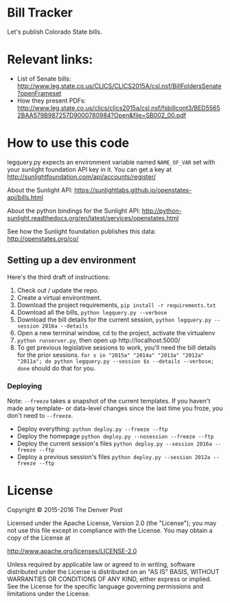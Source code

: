 # Bill Tracker
Let's publish Colorado State bills.

# Relevant links:
- List of Senate bills: http://www.leg.state.co.us/CLICS/CLICS2015A/csl.nsf/BillFoldersSenate?openFrameset
- How they present PDFs: http://www.leg.state.co.us/clics/clics2015a/csl.nsf/fsbillcont3/BED55652BAA579B987257D9000780984?Open&file=SB002_00.pdf

# How to use this code
legquery.py expects an environment variable named `NAME_OF_VAR` set with your sunlight foundation API key in it. You can get a key at http://sunlightfoundation.com/api/accounts/register/

About the Sunlight API: https://sunlightlabs.github.io/openstates-api/bills.html

About the python bindings for the Sunlight API: http://python-sunlight.readthedocs.org/en/latest/services/openstates.html

See how the Sunlight foundation publishes this data: http://openstates.org/co/

## Setting up a dev environment
Here's the third draft of instructions:

1. Check out / update the repo.
2. Create a virtual environtment.
3. Download the project requirements, `pip install -r requirements.txt`
4. Download all the bills, `python legquery.py --verbose`
5. Download the bill details for the current session, `python legquery.py --session 2016a --details`
6. Open a new terminal window, cd to the project, activate the virtualenv
7. `python runserver.py`, then open up http://localhost:5000/
8. To get previous legislative sessions to work, you'll need the bill details for the prior sessions. `for s in "2015a" "2014a" "2013a" "2012a" "2011a"; do python legquery.py --session $s --details --verbose; done` should do that for you.

### Deploying

Note: `--freeze` takes a snapshot of the current templates. If you haven't made any template- or data-level changes since the last time you froze, you don't need to `--freeze`.

* Deploy everything: `python deploy.py --freeze --ftp`
* Deploy the homepage `python deploy.py --nosession --freeze --ftp`
* Deploy the current session's files `python deploy.py --session 2016a --freeze --ftp`
* Deploy a previous session's files `python deploy.py --session 2012a --freeze --ftp`

# License
Copyright © 2015-2016 The Denver Post

Licensed under the Apache License, Version 2.0 (the "License"); you may not use
this file except in compliance with the License. You may obtain a copy of the
License at

http://www.apache.org/licenses/LICENSE-2.0

Unless required by applicable law or agreed to in writing, software distributed
under the License is distributed on an "AS IS" BASIS, WITHOUT WARRANTIES OR
CONDITIONS OF ANY KIND, either express or implied. See the License for the
specific language governing permissions and limitations under the License.
